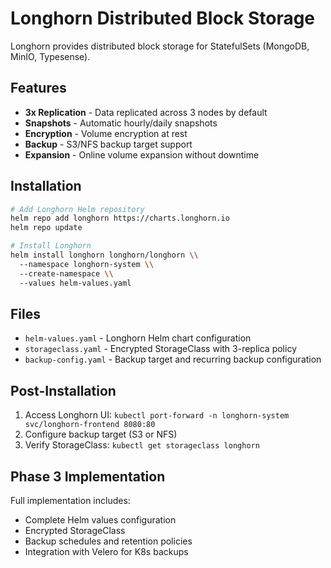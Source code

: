 # Longhorn Distributed Block Storage

Longhorn provides distributed block storage for StatefulSets (MongoDB, MinIO, Typesense).

## Features

- **3x Replication** - Data replicated across 3 nodes by default
- **Snapshots** - Automatic hourly/daily snapshots
- **Encryption** - Volume encryption at rest
- **Backup** - S3/NFS backup target support
- **Expansion** - Online volume expansion without downtime

## Installation

```bash
# Add Longhorn Helm repository
helm repo add longhorn https://charts.longhorn.io
helm repo update

# Install Longhorn
helm install longhorn longhorn/longhorn \\
  --namespace longhorn-system \\
  --create-namespace \\
  --values helm-values.yaml
```

## Files

- `helm-values.yaml` - Longhorn Helm chart configuration
- `storageclass.yaml` - Encrypted StorageClass with 3-replica policy
- `backup-config.yaml` - Backup target and recurring backup configuration

## Post-Installation

1. Access Longhorn UI: `kubectl port-forward -n longhorn-system svc/longhorn-frontend 8080:80`
2. Configure backup target (S3 or NFS)
3. Verify StorageClass: `kubectl get storageclass longhorn`

## Phase 3 Implementation

Full implementation includes:
- Complete Helm values configuration
- Encrypted StorageClass
- Backup schedules and retention policies
- Integration with Velero for K8s backups
